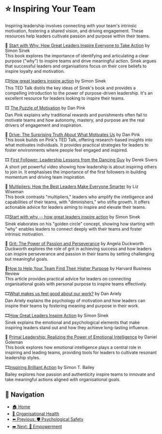 # ⭐ Inspiring Your Team

Inspiring leadership involves connecting with your team's intrinsic motivation, fostering a shared vision, and driving engagement. These resources help leaders cultivate passion and purpose within their teams.

📘 [Start with Why: How Great Leaders Inspire Everyone to Take Action](https://www.goodreads.com/book/show/7108725-start-with-why) by Simon Sinek  
This book explores the importance of identifying and articulating a clear purpose ("why") to inspire teams and drive meaningful action. Sinek argues that successful leaders and organisations focus on their core beliefs to inspire loyalty and motivation.

🎞[How great leaders inspire action](https://www.ted.com/talks/simon_sinek_how_great_leaders_inspire_action) by Simon Sinek  
This TED Talk distils the key ideas of Sinek's book and provides a compelling introduction to the power of purpose-driven leadership. It's an excellent resource for leaders looking to inspire their teams.

🎞 [The Puzzle of Motivation](https://www.ted.com/talks/dan_pink_the_puzzle_of_motivation) by Dan Pink  
Dan Pink explains why traditional rewards and punishments often fail to motivate teams and how autonomy, mastery, and purpose are the real drivers of engagement and inspiration.

📘 [Drive: The Surprising Truth About What Motivates Us](https://www.goodreads.com/book/show/6452796-drive) by Dan Pink  
This book builds on Pink's TED Talk, offering research-based insights into what motivates individuals. It provides practical strategies for leaders to foster environments where people feel engaged and inspired.

🎞 [First Follower: Leadership Lessons from the Dancing Guy](https://youtu.be/fW8amMCVAJQ) by Derek Sivers  
A short yet powerful video showing how leadership is about inspiring others to join in. It emphasises the importance of the first followers in building momentum and driving team inspiration.

📘 [Multipliers: How the Best Leaders Make Everyone Smarter](https://www.goodreads.com/book/show/8310410-multipliers) by Liz Wiseman  
This book contrasts "multipliers," leaders who amplify the intelligence and capabilities of their teams, with "diminishers," who stifle growth. It offers actionable advice for leaders aiming to inspire and elevate their teams.

🎞[Start with why -- how great leaders inspire action](https://www.youtube.com/watch?v=u4ZoJKF_VuA) by Simon Sinek  
Sinek elaborates on his "golden circle" concept, showing how starting with "why" enables leaders to connect deeply with their teams and foster intrinsic motivation.

📘 [Grit: The Power of Passion and Perseverance](https://www.goodreads.com/book/show/27213329-grit) by Angela Duckworth  
Duckworth explores the role of grit in achieving success and how leaders can inspire perseverance and passion in their teams by setting challenging but meaningful goals.

📄[How to Help Your Team Find Their Higher Purpose](https://hbr.org/2018/07/creating-a-purpose-driven-organization) by Harvard Business Review  
This article provides practical advice for leaders on connecting organisational goals with personal purpose to inspire teams effectively.

🎞[What makes us feel good about our work?](https://www.ted.com/talks/dan_ariely_what_makes_us_feel_good_about_our_work) by Dan Ariely  
Dan Ariely explains the psychology of motivation and how leaders can inspire their teams by fostering meaning and purpose in their work.

🎞[How Great Leaders Inspire Action](https://www.youtube.com/watch?v=qp0HIF3SfI4) by Simon Sinek  
Sinek explains the emotional and psychological elements that make inspiring leaders stand out and how they achieve long-lasting influence.

📘 [Primal Leadership: Realizing the Power of Emotional Intelligence](https://www.goodreads.com/book/show/373795.Primal_Leadership) by Daniel Goleman  
This book explores how emotional intelligence plays a central role in inspiring and leading teams, providing tools for leaders to cultivate resonant leadership styles.

🎞[Inspiring Brilliant Action](https://www.youtube.com/watch?v=dAmPxR4pcHg) by Simon T. Bailey  
Bailey explores how passion and authenticity inspire teams to innovate and take meaningful actions aligned with organisational goals.

## 🧭 Navigation

- [🏠 Home](../../README.md)
- [🧠 Organisational Health](../README.md)
- [⬅️ Previous: 🛡️ Psychological Safety](psychological-safety.md)
- [➡️ Next: 🔑 Empowerment](empowerment.md)
